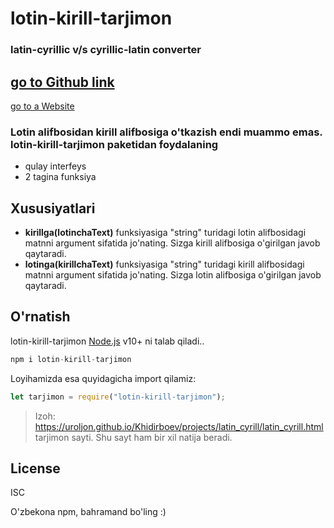# lotin-kirill-tarjimon
### latin-cyrillic v/s cyrillic-latin converter


[go to Github link](https://github.com/Uroljon/lotin-kirill-for-npm)
---
[go to a Website](https://uroljon.github.io/Khidirboev/projects/latin_cyrill/latin_cyrill.html)

### Lotin alifbosidan kirill alifbosiga o'tkazish endi muammo emas. lotin-kirill-tarjimon paketidan foydalaning
- qulay interfeys
- 2 tagina funksiya

## Xususiyatlari
- **kirillga(lotinchaText)** funksiyasiga "string" turidagi lotin alifbosidagi matnni argument sifatida jo'nating. Sizga kirill alifbosiga o'girilgan javob qaytaradi.
- **lotinga(kirillchaText)** funksiyasiga "string" turidagi kirill alifbosidagi matnni argument sifatida jo'nating. Sizga lotin alifbosiga o'girilgan javob qaytaradi.

## O'rnatish
lotin-kirill-tarjimon [Node.js](https://nodejs.org/) v10+ ni talab qiladi..

```javascript
npm i lotin-kirill-tarjimon
```

Loyihamizda esa quyidagicha import qilamiz: 

```javascript
let tarjimon = require("lotin-kirill-tarjimon");
```

> Izoh: https://uroljon.github.io/Khidirboev/projects/latin_cyrill/latin_cyrill.html tarjimon sayti. Shu sayt ham bir xil natija beradi. 

## License
ISC

O'zbekona npm, bahramand bo'ling :)

   [dill]: <https://github.com/Uroljon/lotin-kirill-for-npmr>
   [git-repo-url]: <https://github.com/Uroljon/lotin-kirill-for-npm.git>